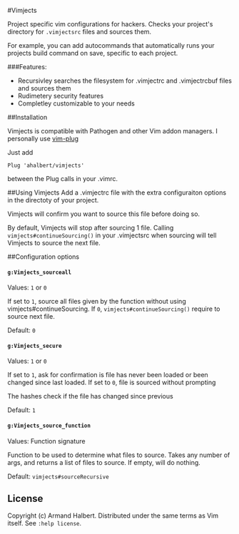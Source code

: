 #Vimjects

Project specific vim configurations for hackers. Checks your project's directory for `.vimjectsrc` files and sources them.

For example, you can add autocommands that automatically runs your projects build command on save, specific to each project.

###Features: 
* Recursivley searches the filesystem for .vimjectrc and .vimjectrcbuf files and sources them
* Rudimetery security features
* Completley customizable to your needs

##Installation

Vimjects is compatible with Pathogen and other Vim addon managers. I personally use [vim-plug](https://github.com/junegunn/vim-plug)

Just add

    Plug 'ahalbert/vimjects'

between the Plug calls in your .vimrc.

##Using Vimjects
Add a .vimjectrc file with the extra configuraiton options in the directoty of your project.

Vimjects will confirm you want to source this file before doing so.

By default, Vimjects will stop after sourcing 1 file. Calling `vimjects#continueSourcing()` in your .vimjectsrc when sourcing will tell Vimjects to source
the next file.

##Configuration options

#### `g:Vimjects_sourceall`
Values: `1` or `0`

If set to `1`, source all files given by the function without using vimjects#continueSourcing. If `0`, `vimjects#continueSourcing()`  require to source next file.

Default: `0`

#### `g:Vimjects_secure`
Values: `1` or `0`

If set to `1`, ask for confirmation is file has never been loaded or been changed since last loaded. If set to `0`, file is sourced without prompting

The hashes check if the file has changed since previous

Default: `1`

#### `g:Vimjects_source_function`
Values: Function signature

Function to be used to determine what files to source. Takes any number of args, and returns a list of files to source. If empty, will do
nothing.

Default: `vimjects#sourceRecursive`

## License
Copyright (c) Armand Halbert.  Distributed under the same terms as Vim itself.
See `:help license`.

